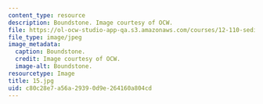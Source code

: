 ```yaml
---
content_type: resource
description: Boundstone. Image courtesy of OCW.
file: https://ol-ocw-studio-app-qa.s3.amazonaws.com/courses/12-110-sedimentary-geology-fall-2004/c80c28e7a56a29390d9e264160a804cd_15.jpg
file_type: image/jpeg
image_metadata:
  caption: Boundstone.
  credit: Image courtesy of OCW.
  image-alt: Boundstone.
resourcetype: Image
title: 15.jpg
uid: c80c28e7-a56a-2939-0d9e-264160a804cd
---
```

